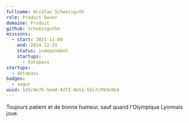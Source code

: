 ```yaml
---
fullname: Nicolas Schweisguth
role: Product Owner
domaine: Produit
github: schweisguthn
missions:
  - start: 2021-11-08
    end: 2024-12-31
    status: independent
    startups:
      - datapass
startups:
  - datapass
badges:
  - segur
uuid: 1d1c9e7b-5ee8-42f2-8e51-55c7c993e9b4
---
```

Toujours patient et de bonne humeur, sauf quand l'Olympique Lyonnais joue.